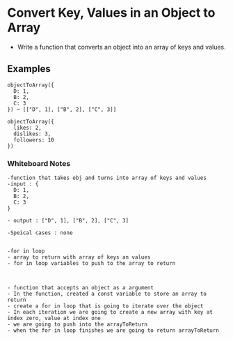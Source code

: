 # Convert Key, Values in an Object to Array
- Write a function that converts an object into an array of keys and values.

## Examples
```
objectToArray({
  D: 1,
  B: 2,
  C: 3
}) ➞ [["D", 1], ["B", 2], ["C", 3]]

objectToArray({
  likes: 2,
  dislikes: 3,
  followers: 10
})

```


### Whiteboard Notes

```
-function that takes obj and turns into array of keys and values
-input : {
  D: 1,
  B: 2,
  C: 3
}

- output : ["D", 1], ["B", 2], ["C", 3]

-Speical cases : none


-for in loop
- array to return with array of keys an values
- for in loop variables to push to the array to return



- function that accepts an object as a argument
- In the function, created a const variable to store an array to return
- create a for in loop that is going to iterate over the object
- In each iteration we are going to create a new array with key at index zero, value at index one
- we are going to push into the arrayToReturn
- when the for in loop finishes we are going to return arrayToReturn
